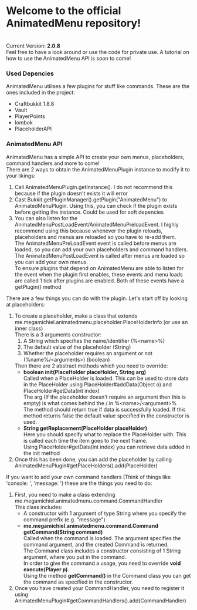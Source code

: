 <h1>Welcome to the official AnimatedMenu repository!</h1><br>
Current Version: <b>2.0.8</b><br>
Feel free to have a look around or use the code for private use. A tutorial on how to use the AnimatedMenu API is soon to come!
<br>
<h3>Used Depencies</h3>
AnimatedMenu utilises a few plugins for stuff like commands. These are the ones included in the project:
<ul>
	<li>Craftbukkit 1.8.8</li>
	<li>Vault</li>
	<li>PlayerPoints</li>
	<li>lombok</li>
	<li>PlaceholderAPI</li>
</ul>
<h3>AnimatedMenu API</h3>
AnimatedMenu has a simple API to create your own menus, placeholders, command handlers and more to come!<br>
There are 2 ways to obtain the AnimatedMenuPlugin instance to modify it to your likings:
<ol>
	<li>Call AnimatedMenuPlugin.getInstance(). I do not recommend this because if the plugin doesn't exists it will error</li>
	<li>Cast Bukkit.getPluginManager().getPlugin("AnimatedMenu") to AnimatedMenuPlugin. Using this, you can check if the plugin exists before getting the instance. Could be used for soft depencies</li>
	<li>
		You can also listen for the AnimatedMenuPostLoadEvent/AnimatedMenuPreloadEvent. I highly recommend using this because whenever the plugin reloads, placeholders and menus are reloaded so you have to re-add them.<br>
		The AnimatedMenuPreLoadEvent event is called before menus are loaded, so you can add your own placeholders and command handlers. The AnimatedMenuPostLoadEvent is called after menus are loaded so you can add your own menus.<br>
		To ensure plugins that depend on AnimatedMenu are able to listen for the event when the plugin first enables, these events and menu loads are called 1 tick after plugins are enabled. Both of these events have a getPlugin() method
	</li>
</ol>
There are a few things you can do with the plugin. Let's start off by looking at placeholders:
<ol>
	<li>
		To create a placeholder, make a class that extends me.megamichiel.animatedmenu.placeholder.PlaceHolderInfo (or use an inner class)<br>
		There is a 3 arguments constructor:
		<ol>
			<li>A String which specifies the name/identifier (%&#60name&#62%)</li>
			<li>The default value of the placeholder (String)</li>
			<li>Whether the placeholder requires an argument or not (%name%/&#60arguments&#62) (boolean)</li>
		</ol>
		Then there are 2 abstract methods which you need to override:
		<ul>
			<li>
				<b>boolean init(PlaceHolder placeHolder, String arg)</b><br>
				Called when a PlaceHolder is loaded. This can be used to store data in the PlaceHolder using PlaceHolder#addData(Object o) and PlaceHolder#getData(int index)<br>
				The arg (If the placeholder doesn't require an argument then this is empty) is what comes behind the / in %&#60name&#62/&#60argument&#62%<br>
				The method should return true if data is successfully loaded. If this method returns false the default value specified in the constructor is used.
			</li>
			<li>
				<b>String getReplacement(PlaceHolder placeHolder)</b><br>
				Here you should specify what to replace the PlaceHolder with. This is called each time the item goes to the next frame.<br>
				Using PlaceHolder#getData(int index) you can retrieve data added in the init method
			</li>
		</ul>
	</li>
	<li>Once this has been done, you can add the placeholder by calling AnimatedMenuPlugin#getPlaceHolders().add(PlaceHolder)</li>
</ol>
If you want to add your own command handlers (Think of things like 'console: <command>', 'message: <command>') these are the things you need to do:
<ol>
	<li>
		First, you need to make a class extending me.megamichiel.animatedmenu.command.CommandHandler<br>
		This class includes:
		<ul>
			<li>A constructor with 1 argument of type String where you specify the command prefix (e.g. "message")</li>
			<li>
				<b>me.megamichiel.animatedmenu.command.Command getCommand(String command)</b><br>
				Called when the command is loaded. The argument specifies the command argument, and the created Command is returned.<br>
				The Command class includes a constructor consisting of 1 String argument, where you put in the command.<br>
				In order to give the command a usage, you need to override <b>void execute(Player p)</b>.<br>
				Using the method <b>getCommand()</b> in the Command class you can get the command as specified in the constructor.
			</li>
		</ul>
	</li>
	<li>
		Once you have created your CommandHandler, you need to register it using AnimatedMenuPlugin#getCommandHandlers().add(CommandHandler)</li>
	</li>
</ol>